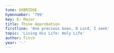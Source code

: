 ```yaml
---
tune: UXBRIDGE
hymnnumber: '799'
key: E♭ Major
title: Thine Approbation
firstline: 'One precious boon, O Lord, I seek'
topic: 'Living His Life: Holy Life'
author: Fitch
year: '-'
---
```

